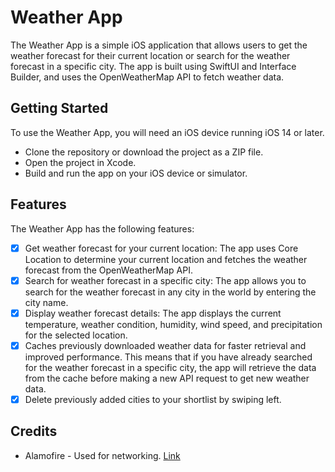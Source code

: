 # Weather App
The Weather App is a simple iOS application that allows users to get the weather forecast for their current location or search for the weather forecast in a specific city. The app is built using SwiftUI and Interface Builder, and uses the OpenWeatherMap API to fetch weather data.

## Getting Started
To use the Weather App, you will need an iOS device running iOS 14 or later.
- Clone the repository or download the project as a ZIP file.
- Open the project in Xcode.
- Build and run the app on your iOS device or simulator.

## Features
The Weather App has the following features:

- [x] Get weather forecast for your current location: The app uses Core Location to determine your current location and fetches the weather forecast from the OpenWeatherMap API.
- [x] Search for weather forecast in a specific city: The app allows you to search for the weather forecast in any city in the world by entering the city name.
- [x] Display weather forecast details: The app displays the current temperature, weather condition, humidity, wind speed, and precipitation for the selected location.
- [x] Caches previously downloaded weather data for faster retrieval and improved performance. This means that if you have already searched for the weather forecast in a specific city, the app will retrieve the data from the cache before making a new API request to get new weather data.
- [x] Delete previously added cities to your shortlist by swiping left.

## Credits

* Alamofire - Used for networking. [Link](https://github.com/Alamofire/Alamofire)
